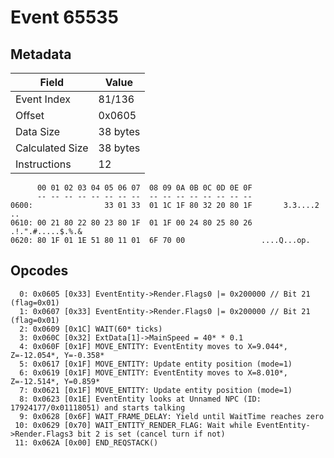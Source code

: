 # Event 65535

## Metadata

| Field           | Value    |
|-----------------|----------|
| Event Index     | 81/136   |
| Offset          | 0x0605   |
| Data Size       | 38 bytes |
| Calculated Size | 38 bytes |
| Instructions    | 12       |

```
      00 01 02 03 04 05 06 07  08 09 0A 0B 0C 0D 0E 0F
      -- -- -- -- -- -- -- --  -- -- -- -- -- -- -- --
0600:                33 01 33  01 1C 1F 80 32 20 80 1F       3.3....2 ..
0610: 00 21 80 22 80 23 80 1F  01 1F 00 24 80 25 80 26  .!.".#.....$.%.&
0620: 80 1F 01 1E 51 80 11 01  6F 70 00                 ....Q...op.     
```

## Opcodes

```
  0: 0x0605 [0x33] EventEntity->Render.Flags0 |= 0x200000 // Bit 21 (flag=0x01)
  1: 0x0607 [0x33] EventEntity->Render.Flags0 |= 0x200000 // Bit 21 (flag=0x01)
  2: 0x0609 [0x1C] WAIT(60* ticks)
  3: 0x060C [0x32] ExtData[1]->MainSpeed = 40* * 0.1
  4: 0x060F [0x1F] MOVE_ENTITY: EventEntity moves to X=9.044*, Z=-12.054*, Y=-0.358*
  5: 0x0617 [0x1F] MOVE_ENTITY: Update entity position (mode=1)
  6: 0x0619 [0x1F] MOVE_ENTITY: EventEntity moves to X=8.010*, Z=-12.514*, Y=0.859*
  7: 0x0621 [0x1F] MOVE_ENTITY: Update entity position (mode=1)
  8: 0x0623 [0x1E] EventEntity looks at Unnamed NPC (ID: 17924177/0x01118051) and starts talking
  9: 0x0628 [0x6F] WAIT_FRAME_DELAY: Yield until WaitTime reaches zero
 10: 0x0629 [0x70] WAIT_ENTITY_RENDER_FLAG: Wait while EventEntity->Render.Flags3 bit 2 is set (cancel turn if not)
 11: 0x062A [0x00] END_REQSTACK()
```
